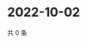 # 2022-10-02

共 0 条

<!-- BEGIN WEIBO -->
<!-- 最后更新时间 Sun Oct 02 2022 02:22:03 GMT+0800 (China Standard Time) -->

<!-- END WEIBO -->

